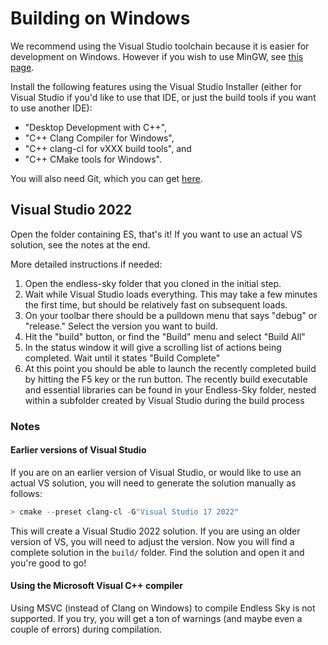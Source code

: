 # Building on Windows

We recommend using the Visual Studio toolchain because it is easier for development on Windows. However if you wish to use MinGW, see [this page](readme-mingw.md).

Install the following features using the Visual Studio Installer (either for Visual Studio if you'd like to use that IDE, or just the build tools if you want to use another IDE):

- "Desktop Development with C++",
- "C++ Clang Compiler for Windows",
- "C++ clang-cl for vXXX build tools", and
- "C++ CMake tools for Windows".

You will also need Git, which you can get [here](https://gitforwindows.org/).

## Visual Studio 2022

Open the folder containing ES, that's it! If you want to use an actual VS solution, see the notes at the end.

More detailed instructions if needed:

1. Open the endless-sky folder that you cloned in the initial step.
2. Wait while Visual Studio loads everything. This may take a few minutes the first time, but should be relatively fast on subsequent loads.
3. On your toolbar there should be a pulldown menu that says "debug" or "release." Select the version you want to build.
4. Hit the "build" button, or find the "Build" menu and select "Build All"
5. In the status window it will give a scrolling list of actions being completed. Wait until it states "Build Complete"
6. At this point you should be able to launch the recently completed build by hitting the F5 key or the run button. The recently build executable and essential libraries can be found in your Endless-Sky folder, nested within a subfolder created by Visual Studio during the build process

### Notes

#### Earlier versions of Visual Studio

If you are on an earlier version of Visual Studio, or would like to use an actual VS solution, you will need to generate the solution manually as follows:

```powershell
> cmake --preset clang-cl -G"Visual Studio 17 2022"
```

This will create a Visual Studio 2022 solution. If you are using an older version of VS, you will need to adjust the version. Now you will find a complete solution in the `build/` folder. Find the solution and open it and you're good to go!

#### Using the Microsoft Visual C++ compiler

Using MSVC (instead of Clang on Windows) to compile Endless Sky is not supported. If you try, you will get a ton of warnings (and maybe even a couple of errors) during compilation.

